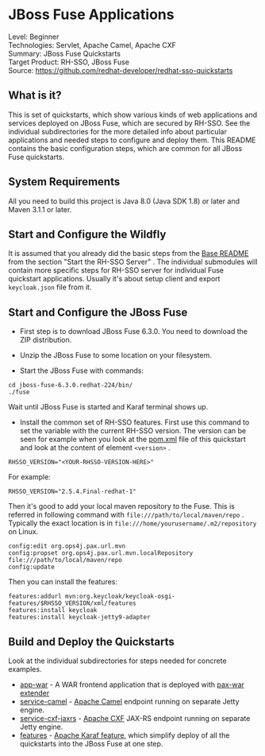 JBoss Fuse Applications
=======================

Level: Beginner  
Technologies: Servlet, Apache Camel, Apache CXF  
Summary: JBoss Fuse Quickstarts  
Target Product: RH-SSO, JBoss Fuse  
Source: <https://github.com/redhat-developer/redhat-sso-quickstarts>  


What is it?
-----------

This is set of quickstarts, which show various kinds of web applications and services deployed on JBoss Fuse, which are secured by RH-SSO. See the individual subdirectories
for the more detailed info about particular applications and needed steps to configure and deploy them. This README contains the basic configuration steps, which 
are common for all JBoss Fuse quickstarts.


System Requirements
-------------------

All you need to build this project is Java 8.0 (Java SDK 1.8) or later and Maven 3.1.1 or later.

Start and Configure the Wildfly
-------------------------------

It is assumed that you already did the basic steps from the [Base README](../README.md) from the section "Start the RH-SSO Server" .
The individual submodules will contain more specific steps for RH-SSO server for individual Fuse quickstart applications. Usually it's about setup client 
and export `keycloak.json` file from it.
 
Start and Configure the JBoss Fuse
----------------------------------

* First step is to download JBoss Fuse 6.3.0. You need to download the ZIP distribution.
 
* Unzip the JBoss Fuse to some location on your filesystem.

* Start the JBoss Fuse with commands:
````
cd jboss-fuse-6.3.0.redhat-224/bin/
./fuse
````
Wait until JBoss Fuse is started and Karaf terminal shows up.

* Install the common set of RH-SSO features. First use this command to set the variable with the current RH-SSO version. The version can be seen
for example when you look at the [pom.xml](pom.xml) file of this quickstart and look at the content of element `<version>` .
````
RHSSO_VERSION="<YOUR-RHSSO-VERSION-HERE>"
````
For example:
````
RHSSO_VERSION="2.5.4.Final-redhat-1"
````
Then it's good to add your local maven repository to the Fuse. This is referred in following command with `file:///path/to/local/maven/repo` . 
Typically the exact location is in `file:///home/yourusername/.m2/repository` on Linux.
````
config:edit org.ops4j.pax.url.mvn
config:propset org.ops4j.pax.url.mvn.localRepository file:///path/to/local/maven/repo
config:update
````

Then you can install the features:
````
features:addurl mvn:org.keycloak/keycloak-osgi-features/$RHSSO_VERSION/xml/features
features:install keycloak
features:install keycloak-jetty9-adapter
````



Build and Deploy the Quickstarts
--------------------------------

Look at the individual subdirectories for steps needed for concrete examples.

* [app-war](app-war/README.md) - A WAR frontend application that is deployed with [pax-war extender](https://ops4j1.jira.com/wiki/display/ops4j/Pax+Web+Extender+-+War)
* [service-camel](service-camel/README.md) - [Apache Camel](http://camel.apache.org/) endpoint running on separate Jetty engine.
* [service-cxf-jaxrs](service-cxf-jaxrs/README.md) - [Apache CXF](http://cxf.apache.org/) JAX-RS endpoint running on separate Jetty engine.
* [features](features/README.md) - [Apache Karaf feature](https://karaf.apache.org/manual/latest-2.x/users-guide/provisioning.html), which simplify deploy of all the quickstarts into the JBoss Fuse at one step.
